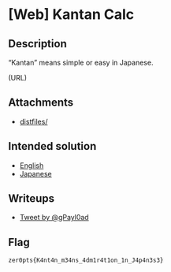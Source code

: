 # [Web] Kantan Calc
## Description
“Kantan” means simple or easy in Japanese.

(URL)

## Attachments
- [distfiles/](distfiles/)

## Intended solution
- [English](https://hackmd.io/@st98/Sy7D5NymO)
- [Japanese](https://st98.github.io/diary/posts/2021-03-07-zer0pts-ctf-2021.html#web-135-kantan-calc-50-solves)

## Writeups
- [Tweet by @gPayl0ad](https://twitter.com/gPayl0ad/status/1368547419890143237)

## Flag
```
zer0pts{K4nt4n_m34ns_4dm1r4t1on_1n_J4p4n3s3}
```